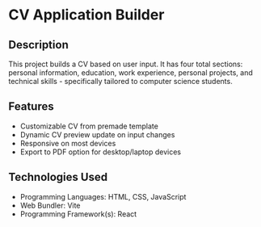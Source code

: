 # CV Application Builder

## Description

This project builds a CV based on user input. It has four total sections: personal information, education, work experience, personal projects, and technical skills - specifically tailored to computer science students.

## Features
* Customizable CV from premade template
* Dynamic CV preview update on input changes
* Responsive on most devices
* Export to PDF option for desktop/laptop devices

## Technologies Used
* Programming Languages: HTML, CSS, JavaScript
* Web Bundler: Vite
* Programming Framework(s): React

